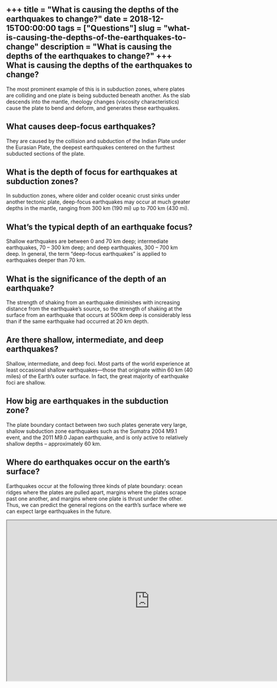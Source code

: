+++
title = "What is causing the depths of the earthquakes to change?"
date = 2018-12-15T00:00:00
tags = ["Questions"]
slug = "what-is-causing-the-depths-of-the-earthquakes-to-change"
description = "What is causing the depths of the earthquakes to change?"
+++
What is causing the depths of the earthquakes to change?
--------------------------------------------------------

The most prominent example of this is in subduction zones, where plates are colliding and one plate is being subducted beneath another. As the slab descends into the mantle, rheology changes (viscosity characteristics) cause the plate to bend and deform, and generates these earthquakes.

What causes deep-focus earthquakes?
-----------------------------------

They are caused by the collision and subduction of the Indian Plate under the Eurasian Plate, the deepest earthquakes centered on the furthest subducted sections of the plate.

What is the depth of focus for earthquakes at subduction zones?
---------------------------------------------------------------

In subduction zones, where older and colder oceanic crust sinks under another tectonic plate, deep-focus earthquakes may occur at much greater depths in the mantle, ranging from 300 km (190 mi) up to 700 km (430 mi).

What’s the typical depth of an earthquake focus?
------------------------------------------------

Shallow earthquakes are between 0 and 70 km deep; intermediate earthquakes, 70 – 300 km deep; and deep earthquakes, 300 – 700 km deep. In general, the term “deep-focus earthquakes” is applied to earthquakes deeper than 70 km.

What is the significance of the depth of an earthquake?
-------------------------------------------------------

The strength of shaking from an earthquake diminishes with increasing distance from the earthquake’s source, so the strength of shaking at the surface from an earthquake that occurs at 500km deep is considerably less than if the same earthquake had occurred at 20 km depth.

Are there shallow, intermediate, and deep earthquakes?
------------------------------------------------------

Shallow, intermediate, and deep foci. Most parts of the world experience at least occasional shallow earthquakes—those that originate within 60 km (40 miles) of the Earth’s outer surface. In fact, the great majority of earthquake foci are shallow.

How big are earthquakes in the subduction zone?
-----------------------------------------------

The plate boundary contact between two such plates generate very large, shallow subduction zone earthquakes such as the Sumatra 2004 M9.1 event, and the 2011 M9.0 Japan earthquake, and is only active to relatively shallow depths – approximately 60 km.

Where do earthquakes occur on the earth’s surface?
--------------------------------------------------

Earthquakes occur at the following three kinds of plate boundary: ocean ridges where the plates are pulled apart, margins where the plates scrape past one another, and margins where one plate is thrust under the other. Thus, we can predict the general regions on the earth’s surface where we can expect large earthquakes in the future.

<iframe allow="accelerometer; autoplay; clipboard-write; encrypted-media; gyroscope; picture-in-picture" allowfullscreen="" class="__youtube_prefs__  epyt-is-override  no-lazyload" data-no-lazy="1" data-origheight="433" data-origwidth="770" data-skipgform_ajax_framebjll="" height="433" id="_ytid_75152" loading="lazy" src="https://www.youtube.com/embed/j1rcpx-QZqA?enablejsapi=1&autoplay=0&cc_load_policy=0&cc_lang_pref=&iv_load_policy=1&loop=0&modestbranding=0&rel=1&fs=1&playsinline=0&autohide=2&theme=dark&color=red&controls=1&" title="YouTube player" width="770"></iframe>